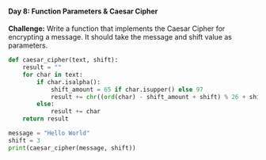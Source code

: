 #### Day 8: Function Parameters & Caesar Cipher
**Challenge:** Write a function that implements the Caesar Cipher for encrypting a message. It should take the message and shift value as parameters.

```python
def caesar_cipher(text, shift):
    result = ""
    for char in text:
        if char.isalpha():
            shift_amount = 65 if char.isupper() else 97
            result += chr((ord(char) - shift_amount + shift) % 26 + shift_amount)
        else:
            result += char
    return result

message = "Hello World"
shift = 3
print(caesar_cipher(message, shift))
```


